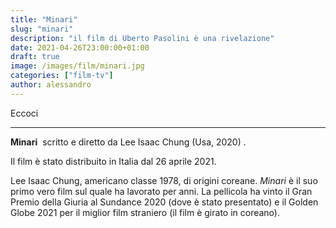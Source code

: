 ```yaml
---
title: "Minari"
slug: "minari"
description: "il film di Uberto Pasolini è una rivelazione"
date: 2021-04-26T23:00:00+01:00
draft: true
image: /images/film/minari.jpg
categories: ["film-tv"]
author: alessandro
---
```


Eccoci

- - -
**Minari**  scritto e diretto da Lee Isaac Chung (Usa, 2020) .

Il film è stato distribuito in Italia dal 26 aprile 2021.

Lee Isaac Chung, americano classe 1978, di origini coreane. _Minari_ è il suo primo vero film sul quale ha lavorato per anni. La pellicola ha vinto il Gran Premio della Giuria al Sundance 2020 (dove è stato presentato) e il Golden Globe 2021 per il miglior film straniero (il film è girato in coreano).
